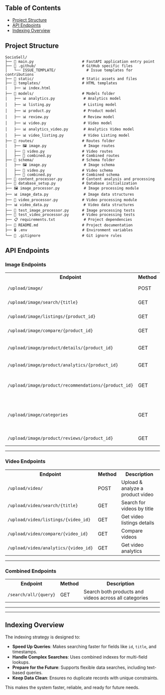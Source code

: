 ## Table of Contents
- [Project Structure](#project-structure)
- [API Endpoints](#api-endpoints )
- [Indexing Overview](#indexing-overview )

## Project Structure
```
SocioSell/
├── 📜 main.py                      # FastAPI application entry point
├── 📁 .github/                     # GitHub specific files
│   └── ISSUE_TEMPLATE/              # Issue templates for contributions
├── 📁 static/                      # Static assets and files
├── 📁 templates/                   # HTML templates
│   ├── 📊 index.html                  
├── 📁 models/                      # Models folder
│   ├── 📊 analytics.py             # Analytics model
│   ├── 📊 listing.py               # Listing model
│   ├── 📊 product.py               # Product model
│   ├── 📊 review.py                # Review model
│   ├── 📊 video.py                 # Video model
│   ├── 📊 analytics_video.py       # Analytics Video model
│   ├── 📊 video_listing.py         # Video Listing model
├── 📁 routes/                      # Routes folder
│   ├── 🖼️ image.py                 # Image routes
│   ├── 🎥 video.py                 # Video routes
│   ├── 🔗 combined.py              # Combined routes
├── 📁 schema/                      # Schema folder
│   ├── 🖼️ image.py                 # Image schema
│   ├── 🎥 video.py                 # Video schema
│   ├── 🔗 combined.py              # Combined schema
├── 🔧 content_processor.py         # Content analysis and processing
├── 💾 database_setup.py            # Database initialization
├── 🖼️ image_processor.py           # Image processing module
├── 📊 image_data.py                # Image data structures
├── 🎥 video_processor.py           # Video processing module
├── 📊 video_data.py                # Video data structures
├── 🧪 test_image_processor.py      # Image processing tests
├── 🧪 test_video_processor.py      # Video processing tests
├── 📋 requirements.txt             # Project dependencies
├── 📝 README.md                    # Project documentation
├── 🔒 .env                         # Environment variables
└── 📝 .gitignore                   # Git ignore rules
```

## API Endpoints  

### Image Endpoints  

<table>
  <tr>
    <th>Endpoint</th>
    <th>Method</th>
    <th>Description</th>
  </tr>
  <tr>
    <td><code>/upload/image/</code></td>
    <td>POST</td>
    <td>Upload & analyze a product image</td>
  </tr>
  <tr>
    <td><code>/upload/image/search/{title}</code></td>
    <td>GET</td>
    <td>Search product database by title</td>
  </tr>
  <tr>
    <td><code>/upload/image/listings/{product_id}</code></td>
    <td>GET</td>
    <td>Get listing details for a product</td>
  </tr>
  <tr>
    <td><code>/upload/image/compare/{product_id}</code></td>
    <td>GET</td>
    <td>Compare products</td>
  </tr>
  <tr>
    <td><code>/upload/image/product/details/{product_id}</code></td>
    <td>GET</td>
    <td>Get detailed information about a product</td>
  </tr>
  <tr>
    <td><code>/upload/image/product/analytics/{product_id}</code></td>
    <td>GET</td>
    <td>Get product analytics</td>
  </tr>
  <tr>
    <td><code>/upload/image/product/recommendations/{product_id}</code></td>
    <td>GET</td>
    <td>Get product recommendations based on a specific product</td>
  </tr>
  <tr>
    <td><code>/upload/image/categories</code></td>
    <td>GET</td>
    <td>Get list of all available categories for products and videos</td>
  </tr>
  <tr>
    <td><code>/upload/image/product/reviews/{product_id}</code></td>
    <td>GET</td>
    <td>Get reviews for a product</td>
  </tr>
</table>

---

### Video Endpoints  

<table>
  <tr>
    <th>Endpoint</th>
    <th>Method</th>
    <th>Description</th>
  </tr>
  <tr>
    <td><code>/upload/video/</code></td>
    <td>POST</td>
    <td>Upload & analyze a product video</td>
  </tr>
  <tr>
    <td><code>/upload/video/search/{title}</code></td>
    <td>GET</td>
    <td>Search for videos by title</td>
  </tr>
  <tr>
    <td><code>/upload/video/listings/{video_id}</code></td>
    <td>GET</td>
    <td>Get video listings details</td>
  </tr>
  <tr>
    <td><code>/upload/video/compare/{video_id}</code></td>
    <td>GET</td>
    <td>Compare videos</td>
  </tr>
  <tr>
    <td><code>/upload/video/analytics/{video_id}</code></td>
    <td>GET</td>
    <td>Get video analytics</td>
  </tr>
</table>

---

### Combined Endpoints  

<table>
  <tr>
    <th>Endpoint</th>
    <th>Method</th>
    <th>Description</th>
  </tr>
  <tr>
    <td><code>/search/all/{query}</code></td>
    <td>GET</td>
    <td>Search both products and videos across all categories</td>
  </tr>
</table>

---
---

## Indexing Overview  

The indexing strategy is designed to:  
- **Speed Up Queries**: Makes searching faster for fields like `id`, `title`, and timestamps.  
- **Handle Complex Searches**: Uses combined indexes for multi-field lookups.  
- **Prepare for the Future**: Supports flexible data searches, including text-based queries.  
- **Keep Data Clean**: Ensures no duplicate records with unique constraints.  

This makes the system faster, reliable, and ready for future needs.
